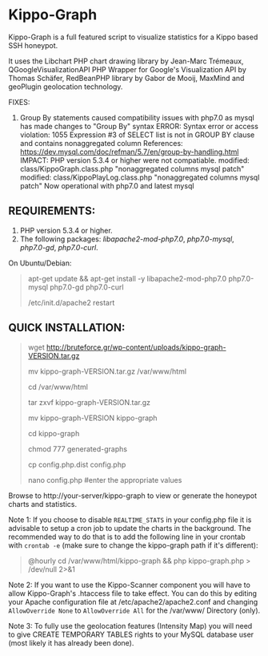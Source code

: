 Kippo-Graph
===========

Kippo-Graph is a full featured script to visualize statistics for a Kippo based SSH honeypot.

It uses the Libchart PHP chart drawing library by Jean-Marc Trémeaux,
QGoogleVisualizationAPI PHP Wrapper for Google's Visualization API by Thomas Schäfer,
RedBeanPHP library by Gabor de Mooij, MaxMind and geoPlugin geolocation technology.

FIXES:
1. Group By statements caused compatibility issues with php7.0 as mysql has made changes to "Group By" syntax
ERROR: Syntax error or access violation: 1055 Expression #3 of SELECT list is not in GROUP BY clause and contains nonaggregated column
References: https://dev.mysql.com/doc/refman/5.7/en/group-by-handling.html
IMPACT: PHP version 5.3.4 or higher were not compatiable.
modified:   class/KippoGraph.class.php "nonaggregated columns mysql patch"
modified:   class/KippoPlayLog.class.php "nonaggregated columns mysql patch"
Now operational with php7.0 and latest mysql

REQUIREMENTS:
-------------
1. PHP version 5.3.4 or higher.
2. The following packages: _libapache2-mod-php7.0_, _php7.0-mysql_, _php7.0-gd_, _php7.0-curl_.

On Ubuntu/Debian:
> apt-get update && apt-get install -y libapache2-mod-php7.0 php7.0-mysql php7.0-gd php7.0-curl
>
> /etc/init.d/apache2 restart

QUICK INSTALLATION:
-------------------
> wget http://bruteforce.gr/wp-content/uploads/kippo-graph-VERSION.tar.gz
>
> mv kippo-graph-VERSION.tar.gz /var/www/html
>
> cd /var/www/html
>
> tar zxvf kippo-graph-VERSION.tar.gz
>
> mv kippo-graph-VERSION kippo-graph
>
> cd kippo-graph
>
> chmod 777 generated-graphs
>
> cp config.php.dist config.php
>
> nano config.php #enter the appropriate values

Browse to http://your-server/kippo-graph to view or generate the honeypot charts and statistics.

Note 1: If you choose to disable `REALTIME_STATS` in your config.php file it is advisable to
        setup a cron job to update the charts in the background. The recommended way to do that
        is to add the following line in your crontab with `crontab -e` (make sure to change the
        kippo-graph path if it's different):
> @hourly cd /var/www/html/kippo-graph && php kippo-graph.php > /dev/null 2>&1

Note 2: If you want to use the Kippo-Scanner component you will have to allow Kippo-Graph's .htaccess file
        to take effect. You can do this by editing your Apache configuration file at /etc/apache2/apache2.conf
        and changing `AllowOverride None` to `AllowOverride All` for the /var/www/ Directory (only).

Note 3: To fully use the geolocation features (Intensity Map) you will need to give CREATE
		TEMPORARY TABLES rights to your MySQL database user (most likely it has already been done).
